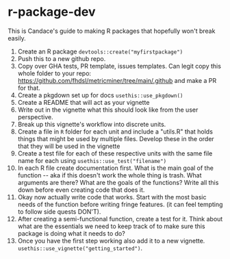 # r-package-dev

This is Candace's guide to making R packages that hopefully won't break easily. 

1. Create an R package `devtools::create("myfirstpackage")`
2. Push this to a new github repo. 
3. Copy over GHA tests, PR template, issues templates. Can legit copy this whole folder to your repo: https://github.com/fhdsl/metricminer/tree/main/.github and make a PR for that. 
4. Create a pkgdown set up for docs `usethis::use_pkgdown()`
4. Create a README that will act as your vignette
5. Write out in the vignette what this should look like from the user perspective. 
6. Break up this vignette's workflow into discrete units. 
7. Create a file in `R` folder for each unit and include a "utils.R" that holds things that might be used by multiple files. Develop these in the order that they will be used in the vignette
8. Create a test file for each of these respective units with the same file name for each using `usethis::use_test("filename")`
9. In each R file create documentation first. What is the main goal of the function -- aka if this doesn't work the whole thing is trash. What arguments are there? What are the goals of the functions? Write all this down before even creating code that does it. 
10. Okay now actually write code that works. Start with the most basic needs of the function before writing fringe features. (it can feel tempting to follow side quests DON'T). 
11. After creating a semi-functional function, create a test for it. Think about what are the essentials we need to keep track of to make sure this package is doing what it needs to do? 
12. Once you have the first step working also add it to a new vignette. `usethis::use_vignette("getting_started")`.
